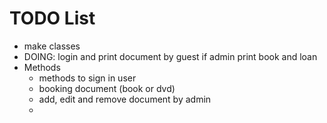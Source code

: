 # TODO List

- make classes
- DOING: login and print document by guest if admin print book and loan
- Methods
  - methods to sign in user
  - booking document (book or dvd)
  - add, edit and remove document by admin
  -
